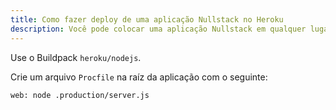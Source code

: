 ```yaml
---
title: Como fazer deploy de uma aplicação Nullstack no Heroku
description: Você pode colocar uma aplicação Nullstack em qualquer lugar. Faça deploy da sua applicação no Vercel, Heroku, AWS, Azure, GitHub pages, ou em qualquer outro lugar.
---
```


Use o Buildpack `heroku/nodejs`.

Crie um arquivo `Procfile` na raíz da aplicação com o seguinte:

```
web: node .production/server.js
```